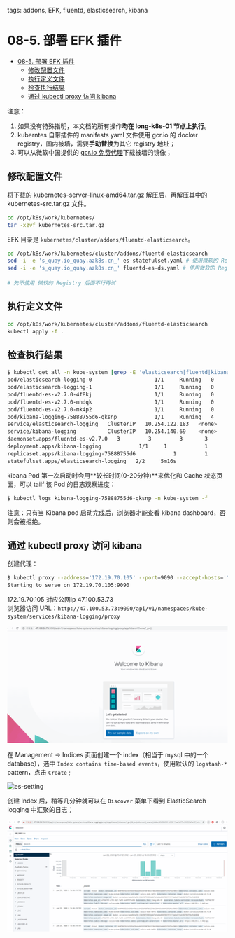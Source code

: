 tags: addons, EFK, fluentd, elasticsearch, kibana

# 08-5. 部署 EFK 插件

<!-- TOC -->

- [08-5. 部署 EFK 插件](#08-5-部署-efk-插件)
    - [修改配置文件](#修改配置文件)
    - [执行定义文件](#执行定义文件)
    - [检查执行结果](#检查执行结果)
    - [通过 kubectl proxy 访问 kibana](#通过-kubectl-proxy-访问-kibana)

<!-- /TOC -->

注意：
1. 如果没有特殊指明，本文档的所有操作**均在 long-k8s-01 节点上执行**。
2. kuberntes 自带插件的 manifests yaml 文件使用 gcr.io 的 docker registry，国内被墙，需要**手动替换**为其它 registry 地址；
3. 可以从微软中国提供的 [gcr.io 免费代理](http://mirror.azure.cn/help/gcr-proxy-cache.html)下载被墙的镜像；

## 修改配置文件

将下载的 kubernetes-server-linux-amd64.tar.gz 解压后，再解压其中的 kubernetes-src.tar.gz 文件。

``` bash
cd /opt/k8s/work/kubernetes/
tar -xzvf kubernetes-src.tar.gz
```

EFK 目录是 `kubernetes/cluster/addons/fluentd-elasticsearch`。

``` bash
cd /opt/k8s/work/kubernetes/cluster/addons/fluentd-elasticsearch
sed -i -e 's_quay.io_quay.azk8s.cn_' es-statefulset.yaml # 使用微软的 Registry
sed -i -e 's_quay.io_quay.azk8s.cn_' fluentd-es-ds.yaml # 使用微软的 Registry

# 先不使用 微软的 Registry 后面不行再试  
```

## 执行定义文件

``` bash
cd /opt/k8s/work/kubernetes/cluster/addons/fluentd-elasticsearch
kubectl apply -f .
```

## 检查执行结果

``` bash
$ kubectl get all -n kube-system |grep -E 'elasticsearch|fluentd|kibana'
pod/elasticsearch-logging-0                    1/1     Running   0          5m16s
pod/elasticsearch-logging-1                    1/1     Running   0          2m29s
pod/fluentd-es-v2.7.0-4f8kj                    1/1     Running   0          5m15s
pod/fluentd-es-v2.7.0-mhdqk                    1/1     Running   0          5m15s
pod/fluentd-es-v2.7.0-mk4p2                    1/1     Running   0          5m15s
pod/kibana-logging-75888755d6-qksnp            1/1     Running   4          5m15s
service/elasticsearch-logging   ClusterIP   10.254.122.183   <none>        9200/TCP                       5m16s
service/kibana-logging          ClusterIP   10.254.140.69    <none>        5601/TCP                       5m15s
daemonset.apps/fluentd-es-v2.7.0   3         3         3       3            3           <none>                   5m16s
deployment.apps/kibana-logging            1/1     1            1           5m16s
replicaset.apps/kibana-logging-75888755d6            1         1         1       5m15s
statefulset.apps/elasticsearch-logging   2/2     5m16s
```

kibana Pod 第一次启动时会用**较长时间(0-20分钟)**来优化和 Cache 状态页面，可以 tailf 该 Pod 的日志观察进度：

``` bash
$ kubectl logs kibana-logging-75888755d6-qksnp -n kube-system -f
```

注意：只有当 Kibana pod 启动完成后，浏览器才能查看 kibana dashboard，否则会被拒绝。

## 通过 kubectl proxy 访问 kibana

创建代理：

``` bash
$ kubectl proxy --address='172.19.70.105' --port=9090 --accept-hosts='^*$'
Starting to serve on 172.19.70.105:9090
```
172.19.70.105 对应公网ip 47.100.53.73  
浏览器访问 URL：`http://47.100.53.73:9090/api/v1/namespaces/kube-system/services/kibana-logging/proxy`

![es-welcome](./images/2020-06-23_160142.png)
    
在 Management -> Indices 页面创建一个 index（相当于 mysql 中的一个 database），选中 `Index contains time-based events`，使用默认的 `logstash-*` pattern，点击 `Create` ;

![es-setting](./images/es-setting.png)

创建 Index 后，稍等几分钟就可以在 `Discover` 菜单下看到 ElasticSearch logging 中汇聚的日志；

![es-home](./images/2020-06-23_160719.png)